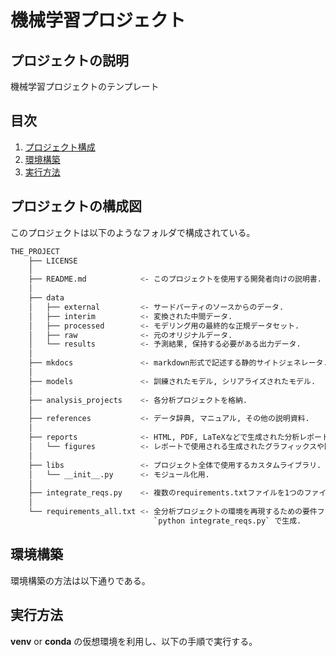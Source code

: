 # 機械学習プロジェクト

## プロジェクトの説明
機械学習プロジェクトのテンプレート

## 目次
<!-- 目次部分(リンクになるところ) -->
1. [プロジェクト構成](#anchor1)
2. [環境構築](#anchor2)
3. [実行方法](#anchor3)

<a id="anchor1"></a>

## プロジェクトの構成図
このプロジェクトは以下のようなフォルダで構成されている。  

```bash
THE_PROJECT
    ├── LICENSE
    │
    ├── README.md            <- このプロジェクトを使用する開発者向けの説明書.
    │
    ├── data
    │   ├── external         <- サードパーティのソースからのデータ.
    │   ├── interim          <- 変換された中間データ.
    │   ├── processed        <- モデリング用の最終的な正規データセット.
    │   ├── raw              <- 元のオリジナルデータ.
    │   └── results          <- 予測結果, 保持する必要がある出力データ.
    │
    ├── mkdocs               <- markdown形式で記述する静的サイトジェネレータ.
    │
    ├── models               <- 訓練されたモデル, シリアライズされたモデル.
    │
    ├── analysis_projects    <- 各分析プロジェクトを格納.
    │
    ├── references           <- データ辞典, マニュアル, その他の説明資料.
    │
    ├── reports              <- HTML, PDF, LaTeXなどで生成された分析レポート.
    │   └── figures          <- レポートで使用される生成されたグラフィックスや図.
    │
    ├── libs                 <- プロジェクト全体で使用するカスタムライブラリ.
    │   └── __init__.py      <- モジュール化用.
    │
    ├── integrate_reqs.py    <- 複数のrequirements.txtファイルを1つのファイルに統合.
    │
    └── requirements_all.txt <- 全分析プロジェクトの環境を再現するための要件ファイル.
                                `python integrate_reqs.py` で生成.
```

<a id="anchor2"></a>

## 環境構築
環境構築の方法は以下通りである。


<a id="anchor3"></a>

## 実行方法
**venv** or **conda** の仮想環境を利用し、以下の手順で実行する。

